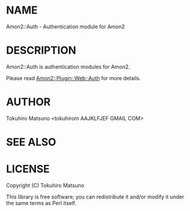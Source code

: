 # NAME

Amon2::Auth - Authentication module for Amon2

# DESCRIPTION

Amon2::Auth is authentication modules for Amon2.

Please read [Amon2::Plugin::Web::Auth](https://metacpan.org/pod/Amon2::Plugin::Web::Auth) for more details.

# AUTHOR

Tokuhiro Matsuno &lt;tokuhirom AAJKLFJEF GMAIL COM>

# SEE ALSO

# LICENSE

Copyright (C) Tokuhiro Matsuno

This library is free software; you can redistribute it and/or modify
it under the same terms as Perl itself.
